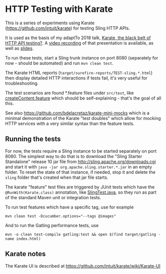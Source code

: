 HTTP Testing with Karate
========================

This is a series of experiments using Karate (https://github.com/intuit/karate) for testing Sling HTTP APIs.

It is used as the basis of my adaptTo 2018 talk, [Karate, the black belt of HTTP API testing?](https://adapt.to/2018/en/schedule/karate-the-black-belt-of-http-api-testing.html). A [video recording](https://www.youtube.com/watch?v=dvZj4C9HKds) of that presentation is available, as well as  [slides](https://www.slideshare.net/bdelacretaz/karate-the-black-belt-of-http-api-testing).

To run these tests, start a Sling trunk instance on port 8080 (separately for now - should be automated) and run `mvn clean test`.

The Karate HTML reports (`target/surefire-reports/TEST-sling.*.html`) then display detailed HTTP interactions if tests fail, it's very useful for troubleshooting.

The test scenarios are found *.feature files under `src/test`, like [createContent.feature](src/test/java/sling/postservlet/createContent.feature) which should be self-explaining - that's the goal of all this.

See also https://github.com/bdelacretaz/karate-mini-mocks which is a minimal demonstration of the Karate "test doubles" which allow for mocking HTTP services with a very similar syntax than the feature tests.

Running the tests
-----------------
For now, the tests require a Sling instance to be started separately on port 8080. The simplest way to do that is to download the "Sling Starter Standalone" release 10 jar file from http://sling.apache.org/downloads.cgi and start it with `java -jar org.apache.sling.starter.*.jar` in an empty folder. To reset the state of that instance, if needed, stop it and delete the `sling` folder that's created when that jar file starts.

The karate "feature" test files are triggered by JUnit tests which have the `@RunWith(Karate.class)` annotation, like [SlingTest.java](src/test/java/sling/SlingTest.java), so they run as part of the standard Maven unit or integration tests.

To run test features which have a specific tag, use for example

    mvn clean test -Dcucumber.options="--tags @images"

And to run the Gatling performance tests, use

    mvn -o clean test-compile gatling:test && open $(find target/gatling -name index.html)

Karate notes
------------
The Karate UI is described at https://github.com/intuit/karate/wiki/Karate-UI
